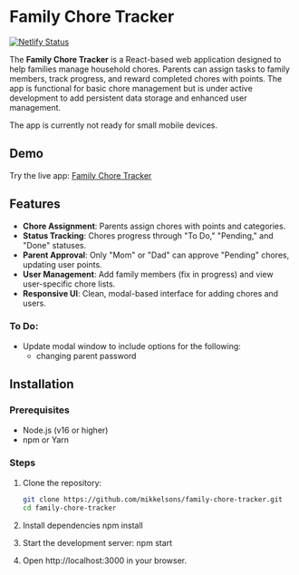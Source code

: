 # Family Chore Tracker

[![Netlify Status](https://api.netlify.com/api/v1/badges/4f3feb4d-7121-4746-81ff-1c43d978cb97/deploy-status)](https://app.netlify.com/projects/mikkelsons-family-chore-tracker/deploys)

The **Family Chore Tracker** is a React-based web application designed to help families manage household chores. Parents can assign tasks to family members, track progress, and reward completed chores with points. The app is functional for basic chore management but is under active development to add persistent data storage and enhanced user management.

The app is currently not ready for small mobile devices.

## Demo

Try the live app: [Family Chore Tracker](https://mikkelsons-family-chore-tracker.netlify.app/)

## Features

- **Chore Assignment**: Parents assign chores with points and categories.
- **Status Tracking**: Chores progress through "To Do," "Pending," and "Done" statuses.
- **Parent Approval**: Only "Mom" or "Dad" can approve "Pending" chores, updating user points.
- **User Management**: Add family members (fix in progress) and view user-specific chore lists.
- **Responsive UI**: Clean, modal-based interface for adding chores and users.

### To Do:

- Update modal window to include options for the following:
  - changing parent password

## Installation

### Prerequisites

- Node.js (v16 or higher)
- npm or Yarn

### Steps

1. Clone the repository:

   ```bash
   git clone https://github.com/mikkelsons/family-chore-tracker.git
   cd family-chore-tracker
   ```

2. Install dependencies
   npm install

3. Start the development server:
   npm start

4. Open http://localhost:3000 in your browser.

